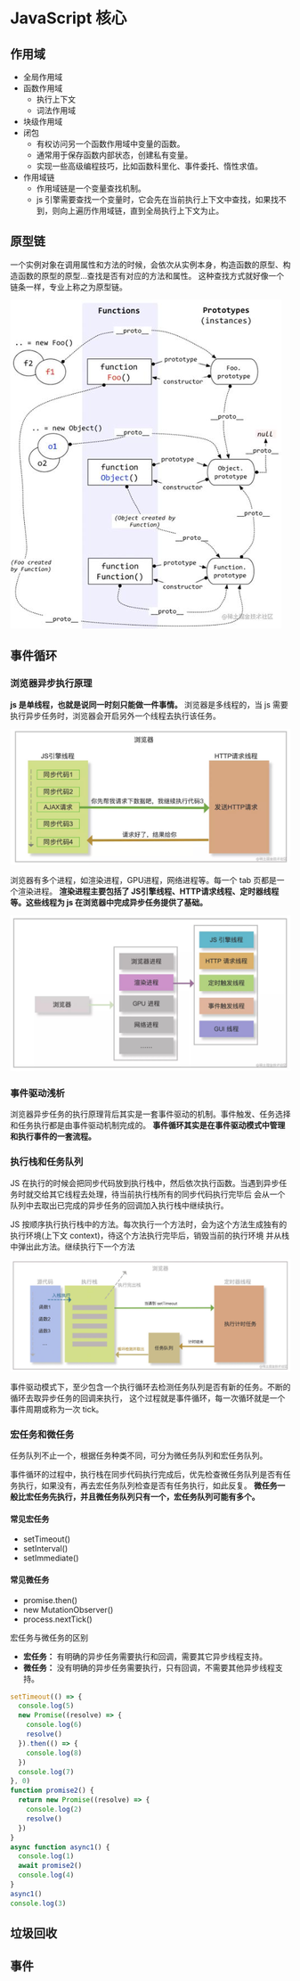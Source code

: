 # JavaScript 核心

## 作用域

- 全局作用域
- 函数作用域
  - 执行上下文
  - 词法作用域
- 块级作用域
- 闭包
  - 有权访问另一个函数作用域中变量的函数。
  - 通常用于保存函数内部状态，创建私有变量。
  - 实现一些高级编程技巧，比如函数科里化、事件委托、惰性求值。
- 作用域链
  - 作用域链是一个变量查找机制。
  - js 引擎需要查找一个变量时，它会先在当前执行上下文中查找，如果找不到，则向上遍历作用域链，直到全局执行上下文为止。

## 原型链

一个实例对象在调用属性和方法的时候，会依次从实例本身，构造函数的原型、构造函数的原型的原型...查找是否有对应的方法和属性。
这种查找方式就好像一个链条一样，专业上称之为原型链。

!['原型'](/front/js_core_prototype.jpeg)

## 事件循环

### 浏览器异步执行原理
**js 是单线程，也就是说同一时刻只能做一件事情。**
浏览器是多线程的，当 js 需要执行异步任务时，浏览器会开启另外一个线程去执行该任务。

!['异步'](/front/js_core_async.jpeg)

浏览器有多个进程，如渲染进程，GPU进程，网络进程等。每一个 tab 页都是一个渲染进程。
**渲染进程主要包括了 JS引擎线程、HTTP请求线程、定时器线程等。这些线程为 js 在浏览器中完成异步任务提供了基础。**

!['进程'](/front/js_core_process.jpeg)

### 事件驱动浅析
浏览器异步任务的执行原理背后其实是一套事件驱动的机制。事件触发、任务选择和任务执行都是由事件驱动机制完成的。
**事件循环其实是在事件驱动模式中管理和执行事件的一套流程。**

### 执行栈和任务队列
JS 在执行的时候会把同步代码放到执行栈中，然后依次执行函数。当遇到异步任务时就交给其它线程去处理，待当前执行栈所有的同步代码执行完毕后
会从一个队列中去取出已完成的异步任务的回调加入执行栈中继续执行。

JS 按顺序执行执行栈中的方法。每次执行一个方法时，会为这个方法生成独有的执行环境(上下文 context)，待这个方法执行完毕后，销毁当前的执行环境
并从栈中弹出此方法。继续执行下一个方法

!['执行栈'](/front/js_core_tick.jpeg)

事件驱动模式下，至少包含一个执行循环去检测任务队列是否有新的任务。不断的循环去取异步任务的回调来执行，
这个过程就是事件循环，每一次循环就是一个事件周期或称为一次 tick。

### 宏任务和微任务
任务队列不止一个，根据任务种类不同，可分为微任务队列和宏任务队列。

事件循环的过程中，执行栈在同步代码执行完成后，优先检查微任务队列是否有任务执行，如果没有，再去宏任务队列检查是否有任务执行，如此反复。
**微任务一般比宏任务先执行，并且微任务队列只有一个，宏任务队列可能有多个。**
#### 常见宏任务
* setTimeout()
* setInterval()
* setImmediate()

#### 常见微任务
* promise.then()
* new MutationObserver()
* process.nextTick()

宏任务与微任务的区别

* **宏任务：** 有明确的异步任务需要执行和回调，需要其它异步线程支持。
* **微任务：** 没有明确的异步任务需要执行，只有回调，不需要其他异步线程支持。

```js
setTimeout(() => {
  console.log(5)
  new Promise((resolve) => {
    console.log(6)
    resolve()
  }).then(() => {
    console.log(8)
  })
  console.log(7)
}, 0)
function promise2() {
  return new Promise((resolve) => {
    console.log(2)
    resolve()
  })
}
async function async1() {
  console.log(1)
  await promise2()
  console.log(4)
}
async1()
console.log(3)
```
## 垃圾回收

## 事件
